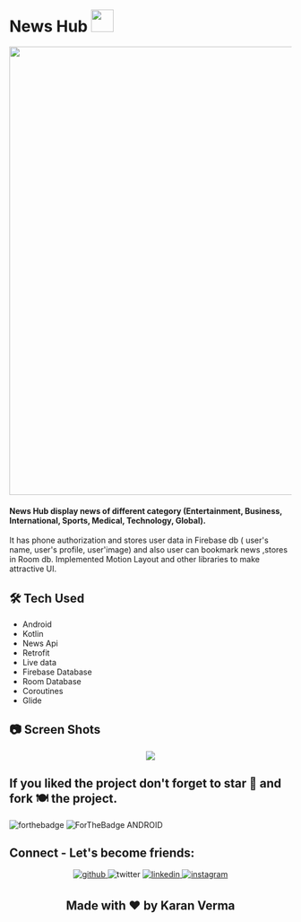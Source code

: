 
# News Hub <img src="https://user-images.githubusercontent.com/55995914/121325188-05a0c400-c92f-11eb-8583-28fb98450605.png" width="40" height="40">
<p align="center">
<img src="https://user-images.githubusercontent.com/55995914/121316682-31b84700-c927-11eb-8059-9a7ee4427050.png" width="800">

#### News Hub display news of different category (Entertainment, Business, International, Sports, Medical, Technology, Global).
It has phone authorization and stores user data in Firebase db ( user's name, user's profile, user'image) and also user can bookmark news ,stores in Room db.
Implemented Motion Layout and other libraries to make attractive UI.

## 🛠 Tech Used
- Android
- Kotlin
- News Api
- Retrofit
- Live data
- Firebase Database
- Room Database
- Coroutines
- Glide
 
## 📷 Screen Shots

<p align="center">
<img src="https://user-images.githubusercontent.com/55995914/121361382-dc922a80-c952-11eb-970e-056e6fac1dcd.png">


## If you liked the project don't forget to star 🌟 and fork 🍽 the project.
![forthebadge](https://forthebadge.com/images/badges/built-with-love.svg)
![ForTheBadge ANDROID](https://forthebadge.com/images/badges/built-for-android.svg)

## Connect - Let's become friends:
<div align="center">
<a href="https://github.com/karan7393065010" target="_blank">
<img src=https://img.shields.io/badge/github-%2324292e.svg?&style=for-the-badge&logo=github&logoColor=white alt=github style="margin-bottom: 5px;" />
</a>
<img src=https://img.shields.io/badge/twitter-%2300acee.svg?&style=for-the-badge&logo=twitter&logoColor=white alt=twitter style="margin-bottom: 5px;" />
</a>
<a href="https://www.linkedin.com/in/karan-verma123/" target="_blank">
<img src=https://img.shields.io/badge/linkedin-%231E77B5.svg?&style=for-the-badge&logo=linkedin&logoColor=white alt=linkedin style="margin-bottom: 5px;" />
</a>
<a href="https://www.instagram.com/_iam_karan._/" target="_blank">
<img src=https://img.shields.io/badge/instagram-%23000000.svg?&style=for-the-badge&logo=instagram&logoColor=white alt=instagram style="margin-bottom: 5px;" />
</a>
</div> 
<h2 align="center">Made with ❤ by Karan Verma </h2>
